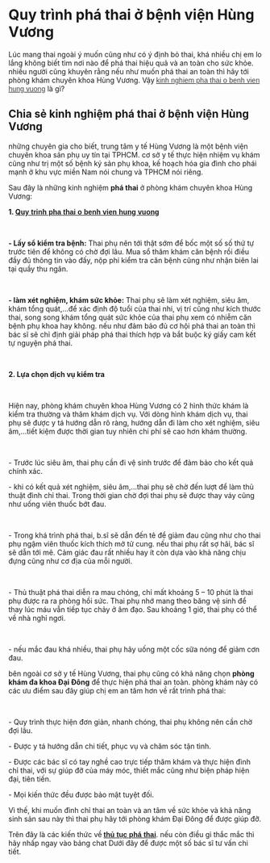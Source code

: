 <h1>Quy trình phá thai ở bệnh viện Hùng Vương</h1>
<div class="content_chitiet">Lúc mang thai ngoài ý muốn cũng như có ý định bỏ thai, khá nhiều chị em lo lắng không biết tìm nơi nào để phá thai hiệu quả và an toàn cho sức khỏe. nhiều người cũng khuyên rằng nếu như muốn phá thai an toàn thì hãy tới phòng khám chuyên khoa Hùng Vương. Vậy<strong> </strong><a href="http://phongkhamdaidong.vn/kinh-nghiem-pha-thai-o-benh-vien-hung-vuong-tung-buoc-58.html"><span style="color:rgb(67, 67, 67); font-family:arial,sans,sans-serif">kinh nghiem pha thai o&nbsp;benh vien hung vuong</span></a> là gì?

<h2>Chia sẻ kinh nghiệm phá thai ở bệnh viện Hùng Vương</h2>
những chuyên gia cho biết, trung tâm y tế Hùng Vương là một bệnh viện chuyên khoa sản phụ uy tín tại TPHCM. cơ sở y tế thực hiện nhiệm vụ khám cũng như trị một số bệnh ký sản phụ khoa, kế hoạch hóa gia đình cho phái mạnh ở khu vực miền Nam nói chung và TPHCM nói riêng.

<p>Sau đây là những kinh nghiệm <strong>phá thai</strong> ở phòng khám chuyên khoa Hùng Vương:</p>
<strong>1. <a href="http://phongkhamdaidong.vn/quy-trinh-va-thu-tuc-pha-thai-o-benh-vien-hung-vuong-nhu-the-nao-40.html">Q<span style="font-family:arial,sans,sans-serif">uy trinh pha thai o benh vien hung vuong</span></a></strong>

<p>&nbsp;</p>
<strong>- Lấy sổ kiểm tra bệnh:</strong> Thai phụ nên tới thật sớm để bốc một số số thứ tự trước tiên để không có chờ đợi lâu. Mua sổ thăm khám căn bệnh rồi điều đầy đủ thông tin vào đấy, nộp phí kiểm tra căn bệnh cũng như nhận biên lai tại quầy thu ngân.

<p>&nbsp;</p>
<strong>- làm xét nghiệm, khám sức khỏe:</strong> Thai phụ sẽ làm xét nghiệm, siêu âm, khám tổng quát,&hellip;để xác định độ tuổi của thai nhi, vị trí cũng như kích thước thai, song song khám tổng quát sức khỏe của thai phụ xem có nhiễm căn bệnh phụ khoa hay không. nếu như đảm bảo đủ cơ hội phá thai an toàn thì bác sĩ sẽ chỉ định giải pháp phá thai thích hợp và bắt buộc ký giấy cam kết tự nguyện phá thai.

<p>&nbsp;</p>
<strong>2. Lựa chọn dịch vụ kiểm tra</strong>

<p>&nbsp;</p>
Hiện nay, phòng khám chuyên khoa Hùng Vương có 2 hình thức khám là kiểm tra thường và thăm khám dịch vụ. Với dòng hình khám dịch vụ, thai phụ sẽ được y tá hướng dẫn rõ ràng, hướng dẫn đi làm cho xét nghiệm, siêu âm,&hellip;tiết kiệm được thời gian tuy nhiên chi phí sẽ cao hơn khám thường.

<p>&nbsp;</p>

<p>- Trước lúc siêu âm, thai phụ cần đi vệ sinh trước để đảm bảo cho kết quả chính xác.</p>
- khi có kết quả xét nghiệm, siêu âm,&hellip;thai phụ sẽ chờ đến lượt để làm thủ thuật đình chỉ thai. Trong thời gian chờ đợi thai phụ sẽ được thay váy cũng như uống viên thuốc bớt đau.

<p>&nbsp;</p>
- Trong khá trình phá thai, b.sĩ sẽ dẫn đến tê để giảm đau cũng như cho thai phụ ngậm viên thuốc kích thích mở tử cung. nếu thai phụ rất sợ hãi, bác sĩ sẽ dẫn tới mê. Cảm giác đau rất nhiều hay ít còn dựa vào khả năng chịu đựng cũng như cơ địa của mỗi người.

<p>&nbsp;</p>
- Thủ thuật phá thai diễn ra mau chóng, chỉ mất khoảng 5 &ndash; 10 phút là thai phụ được ra ra phòng hồi sức. Thai phụ nhớ mang theo băng vệ sinh để thay lúc máu vẫn tiếp tục chảy ở âm đạo. Sau khoảng 1 giờ, thai phụ có thể về nhà nghỉ ngơi.

<p>&nbsp;</p>

<p>- nếu mắc đau khá nhiều, thai phụ hãy uống một cốc sữa nóng để giảm cơn đau.</p>
bên ngoài cơ sở y tế Hùng Vương, thai phụ cũng có khả năng chọn <strong>phòng khám đa khoa Đại Đông</strong> để thực hiện phá thai an toàn. phòng khám này có các ưu điểm sau đây giúp chị em an tâm hơn về rất trình phá thai:

<p>&nbsp;</p>

<p>- Quy trình thực hiện đơn giản, nhanh chóng, thai phụ không nên cần chờ đợi lâu.</p>

<p>- Được y tá hướng dẫn chi tiết, phục vụ và chăm sóc tận tình.</p>

<p>- Được các bác sĩ có tay nghề cao trực tiếp thăm khám và thực hiện đình chỉ thai, với sự giúp đỡ của máy móc, thiết mắc cũng như biện pháp hiện đại, tiên tiến.</p>

<p>- Mọi kiến thức đều được bảo mật tuyệt đối.</p>

<p>Vì thế, khi muốn đình chỉ thai an toàn và an tâm về sức khỏe và khả năng sinh sản sau này thì thai phụ hãy tới phòng khám Đại Đông để được giúp đỡ.</p>
Trên đây là các kiến thức về<strong> </strong><a href="http://phongkhamdaidong.vn/quy-trinh-va-thu-tuc-pha-thai-o-benh-vien-hung-vuong-nhu-the-nao-40.html"><strong><span style="font-family:arial,sans,sans-serif">thủ tục phá thai</span></strong></a>. nếu còn điều gì thắc mắc thì hãy nhấp ngay vào bảng chat Dưới đây để được một số bác sĩ tư vấn chi tiết.

<p>&nbsp;</p>
</div>
